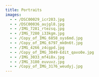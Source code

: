 ```yaml
---
title: Portraits
images:
  - - /DSC00029_icr203.jpg
  - - /DSC00036_aujgl8.jpg
  - - /IMG_7281_rtezsq.jpg
  - - /IMG_7280_i33kgm.jpg
  - - /Copy_of_IMG_6858_oys6md.jpg
  - - /Copy_of_IMG_6797_mk0n6t.jpg
  - - /IMG_4266_z4cgpd.jpg
  - - /Copy_of_IMG_3049-Edit_qavo0e.jpg
  - - /IMG_3033_mf4i8x.jpg
  - - /IMG_3180_euvuvz.jpg
  - - /Copy_of_IMG_3176_weudyj.jpg
---
```

